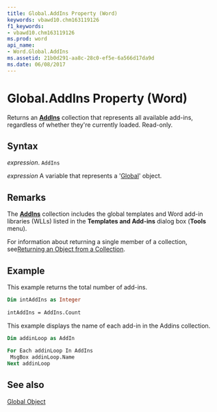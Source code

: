```yaml
---
title: Global.AddIns Property (Word)
keywords: vbawd10.chm163119126
f1_keywords:
- vbawd10.chm163119126
ms.prod: word
api_name:
- Word.Global.AddIns
ms.assetid: 21b0d291-aa8c-28c0-ef5e-6a566d17da9d
ms.date: 06/08/2017
---
```



# Global.AddIns Property (Word)

Returns an  **[AddIns](Word.addins.md)** collection that represents all available add-ins, regardless of whether they're currently loaded. Read-only.


## Syntax

 _expression_. `AddIns`

 _expression_ A variable that represents a '[Global](Word.Global.md)' object.


## Remarks

The  **[AddIns](Word.addins.md)** collection includes the global templates and Word add-in libraries (WLLs) listed in the **Templates and Add-ins** dialog box (**Tools** menu).

 For information about returning a single member of a collection, see[Returning an Object from a Collection](../word/Concepts/Miscellaneous/returning-an-object-from-a-collection-word.md).


## Example

This example returns the total number of add-ins.


```vb
Dim intAddIns as Integer 
 
intAddIns = AddIns.Count
```

This example displays the name of each add-in in the Addins collection.




```vb
Dim addinLoop as AddIn 
 
For Each addinLoop In AddIns 
 MsgBox addinLoop.Name 
Next addinLoop
```


## See also


[Global Object](Word.Global.md)

